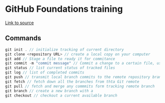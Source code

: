# GitHub Foundations training

[Link to source](https://learn.microsoft.com/en-gb/training/paths/github-foundations/)  

## Commands

```cpp
git init . // initialize tracking of current directory
git clone <repository URL> // create a local copy on your computer
git add // Stage a file to ready it for commitance
git commit -m "commit message" // Commit a change to a certain file, use descriptive message
git status // list current status of tracked files 
git log // list of completed commits
git push // transmit local branch commits to the remote repository branch
git fetch // fetch down all the branches from thta Git remote
git pull // fetch and merge any commmits form tracking remote branch
git branch // create a new branch with a 
git checkout // checkout a current available branch 

```
